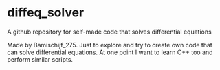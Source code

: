 # diffeq_solver
A github repository for self-made code that solves differential equations

Made by Bamischijf_275. Just to explore and try to create own code that can solve differential equations. At one point I want to learn C++ too and perform similar scripts.
